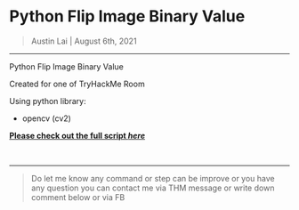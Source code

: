# Python Flip Image Binary Value

> Austin Lai | August 6th, 2021

---

<!-- Description -->

Python Flip Image Binary Value

Created for one of TryHackMe Room

Using python library:

- opencv (cv2)

**[Please check out the full script _here_](https://github.com/austin-lai/TryHackMe-WriteUp/blob/master/TryHackMe(THM)-SESH%20Birthday%20CTF/convert-chug_jugs-to-binary.py)**

<!-- /Description -->

<br />

---

> Do let me know any command or step can be improve or you have any question you can contact me via THM message or write down comment below or via FB
